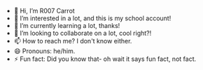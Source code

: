 - 👋 Hi, I’m R007 Carrot
- 👀 I’m interested in a lot, and this is my school account!
- 🌱 I’m currently learning a lot, thanks!
- 💞️ I’m looking to collaborate on a lot, cool right?!
- 📫 How to reach me? I don't know either.
- 😄 Pronouns: he/him.
- ⚡ Fun fact: Did you know that- oh wait it says fun fact, not fact.

<!---
R007 Carrot is a ✨ special ✨ repository because its `README.md` (this file) appears on your GitHub profile.
You can click the Preview link to take a look at your changes.
--->

